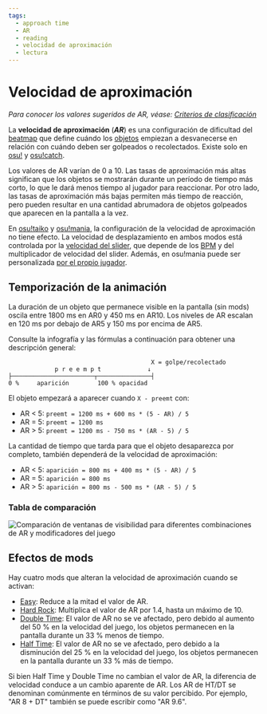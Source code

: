 ```yaml
---
tags:
  - approach time
  - AR
  - reading
  - velocidad de aproximación
  - lectura
---
```


# Velocidad de aproximación

*Para conocer los valores sugeridos de AR, véase: [Criterios de clasificación](/wiki/Ranking_Criteria)*

La **velocidad de aproximación** (***AR***) es una configuración de dificultad del [beatmap](/wiki/Beatmap) que define cuándo los [objetos](/wiki/Hit_object) empiezan a desvanecerse en relación con cuándo deben ser golpeados o recolectados. Existe solo en [osu!](/wiki/Game_mode/osu!) y [osu!catch](/wiki/Game_mode/osu!catch).

Los valores de AR varían de 0 a 10. Las tasas de aproximación más altas significan que los objetos se mostrarán durante un período de tiempo más corto, lo que le dará menos tiempo al jugador para reaccionar. Por otro lado, las tasas de aproximación más bajas permiten más tiempo de reacción, pero pueden resultar en una cantidad abrumadora de objetos golpeados que aparecen en la pantalla a la vez.

En [osu!taiko](/wiki/Game_mode/osu!taiko) y [osu!mania](/wiki/Game_mode/osu!mania), la configuración de la velocidad de aproximación no tiene efecto. La velocidad de desplazamiento en ambos modos está controlada por la [velocidad del slider](/wiki/Gameplay/Hit_object/Slider/Slider_velocity), que depende de los [BPM](/wiki/Music_theory/Tempo) y del multiplicador de velocidad del slider. Además, en osu!mania puede ser personalizada [por el propio jugador](/wiki/Game_mode/osu!mania#cambio-de-velocidad).

## Temporización de la animación

La duración de un objeto que permanece visible en la pantalla (sin mods) oscila entre 1800 ms en AR0 y 450 ms en AR10. Los niveles de AR escalan en 120 ms por debajo de AR5 y 150 ms por encima de AR5.

Consulte la infografía y las fórmulas a continuación para obtener una descripción general:

```
                                        X = golpe/recolectado
             p r e e m p t             ↓
├───────────────────────┬───────────────┤
0 %     aparición        100 % opacidad
```

El objeto empezará a aparecer cuando `X - preemt` con:

- AR < 5: `preemt = 1200 ms + 600 ms * (5 - AR) / 5`
- AR = 5: `preemt = 1200 ms`
- AR > 5: `preemt = 1200 ms - 750 ms * (AR - 5) / 5`

La cantidad de tiempo que tarda para que el objeto desaparezca por completo, también dependerá de la velocidad de aproximación:

- AR < 5: `aparición = 800 ms + 400 ms * (5 - AR) / 5`
- AR = 5: `aparición = 800 ms`
- AR > 5: `aparición = 800 ms - 500 ms * (AR - 5) / 5`

### Tabla de comparación

![](/wiki/shared/ARTable.jpg "Comparación de ventanas de visibilidad para diferentes combinaciones de AR y modificadores del juego")

## Efectos de mods

Hay cuatro mods que alteran la velocidad de aproximación cuando se activan:

- [Easy](/wiki/Game_modifier/Easy): Reduce a la mitad el valor de AR.
- [Hard Rock](/wiki/Game_modifier/Hard_Rock): Multiplica el valor de AR por 1.4, hasta un máximo de 10.
- [Double Time](/wiki/Game_modifier/Double_Time): El valor de AR no se ve afectado, pero debido al aumento del 50 % en la velocidad del juego, los objetos permanecen en la pantalla durante un 33 % menos de tiempo.
- [Half Time](/wiki/Game_modifier/Half_Time): El valor de AR no se ve afectado, pero debido a la disminución del 25 % en la velocidad del juego, los objetos permanecen en la pantalla durante un 33 % más de tiempo.

Si bien Half Time y Double Time no cambian el valor de AR, la diferencia de velocidad conduce a un cambio aparente de AR. Los AR de HT/DT se denominan comúnmente en términos de su valor percibido. Por ejemplo, "AR 8 + DT" también se puede escribir como "AR 9.6".
